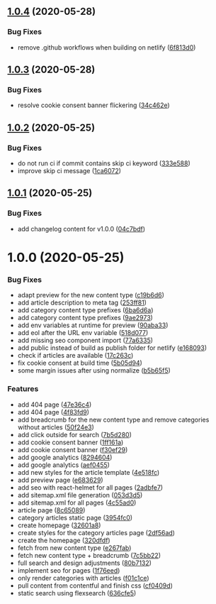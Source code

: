 ## [1.0.4](https://github.com/cezarsmpio/gatsby-knowledge-base-contentful-starter/compare/v1.0.3...v1.0.4) (2020-05-28)


### Bug Fixes

* remove .github workflows when building on netlify ([6f813d0](https://github.com/cezarsmpio/gatsby-knowledge-base-contentful-starter/commit/6f813d0d81a3c5782696fc60402142717373343a))

## [1.0.3](https://github.com/cezarsmpio/gatsby-knowledge-base-contentful-starter/compare/v1.0.2...v1.0.3) (2020-05-28)


### Bug Fixes

* resolve cookie consent banner flickering ([34c462e](https://github.com/cezarsmpio/gatsby-knowledge-base-contentful-starter/commit/34c462e705cfee1ba7bcb4546a83742c08732367))

## [1.0.2](https://github.com/cezarsmpio/help-center-gatsby-template/compare/v1.0.1...v1.0.2) (2020-05-25)


### Bug Fixes

* do not run ci if commit contains skip ci keyword ([333e588](https://github.com/cezarsmpio/help-center-gatsby-template/commit/333e588cf824e737caf72477432890ab73522f55))
* improve skip ci message ([1ca6072](https://github.com/cezarsmpio/help-center-gatsby-template/commit/1ca60729647adb5cf1ab8677f30c40545141d0d1))

## [1.0.1](https://github.com/cezarsmpio/help-center-gatsby-template/compare/v1.0.0...v1.0.1) (2020-05-25)

### Bug Fixes

- add changelog content for v1.0.0 ([04c7bdf](https://github.com/cezarsmpio/help-center-gatsby-template/commit/04c7bdf84110ab6f3f4317bed615fc1932fdfc25))

# 1.0.0 (2020-05-25)

### Bug Fixes

- adapt preview for the new content type ([c19b6d6](https://github.com/cezarsmpio/help-center-gatsby-template/commit/c19b6d6ef97c835fd3a57ea9460fb97fca47830a))
- add article description to meta tag ([253ff81](https://github.com/cezarsmpio/help-center-gatsby-template/commit/253ff815cbe98b73227f4f5d34ba184d027724d7))
- add category content type prefixes ([6ba6d6a](https://github.com/cezarsmpio/help-center-gatsby-template/commit/6ba6d6a9292bd00a50c8795ba0b94089d1762e83))
- add category content type prefixes ([9ae2973](https://github.com/cezarsmpio/help-center-gatsby-template/commit/9ae297383097b987a62d31ccbbbda62bc0222425))
- add env variables at runtime for preview ([90aba33](https://github.com/cezarsmpio/help-center-gatsby-template/commit/90aba33de554b601f4693855efab4abb8e1d4faf))
- add eol after the URL env variable ([518d077](https://github.com/cezarsmpio/help-center-gatsby-template/commit/518d077eb746ec3348da45eb662e0ac10f6aca1c))
- add missing seo component import ([77a6335](https://github.com/cezarsmpio/help-center-gatsby-template/commit/77a6335b32f9a841b692b66cb8002a3ddd108847))
- add public instead of build as publish folder for netlify ([e168093](https://github.com/cezarsmpio/help-center-gatsby-template/commit/e1680937f35a8e43f84444b2534fa786b1f604b0))
- check if articles are available ([17c263c](https://github.com/cezarsmpio/help-center-gatsby-template/commit/17c263c55c90a27b46792234ffc9ff77dbcc5efe))
- fix cookie consent at build time ([5b05d94](https://github.com/cezarsmpio/help-center-gatsby-template/commit/5b05d94a5f8ea3a5c1e9c054211311bf01bd69c9))
- some margin issues after using normalize ([b5b65f5](https://github.com/cezarsmpio/help-center-gatsby-template/commit/b5b65f578966190e9075e074885b2cb2ab800d7a))

### Features

- add 404 page ([47e36c4](https://github.com/cezarsmpio/help-center-gatsby-template/commit/47e36c43535aa097fdd5142a316a31c00cc5c488))
- add 404 page ([4f83fd9](https://github.com/cezarsmpio/help-center-gatsby-template/commit/4f83fd95fb2cf4c57565211313c2d022f49cecbf))
- add breadcrumb for the new content type and remove categories without articles ([50f24e3](https://github.com/cezarsmpio/help-center-gatsby-template/commit/50f24e3e4799bd53b83ac3da1971b25f4e87e0df))
- add click outside for search ([7b5d280](https://github.com/cezarsmpio/help-center-gatsby-template/commit/7b5d280a272fdd70f1f77442b006e8d6ce3ab1c1))
- add cookie consent banner ([1ff161a](https://github.com/cezarsmpio/help-center-gatsby-template/commit/1ff161a4a353fb67fe2090a0a198f1a7bf9787a8))
- add cookie consent banner ([f30ef29](https://github.com/cezarsmpio/help-center-gatsby-template/commit/f30ef2911cc94497d102740ba630c4ee187217f3))
- add google analytics ([8294604](https://github.com/cezarsmpio/help-center-gatsby-template/commit/82946040b8843e7370e290de0b5d54643fc32bab))
- add google analytics ([aef0455](https://github.com/cezarsmpio/help-center-gatsby-template/commit/aef04553a226e0b613f6aed8653761c7910de0c1))
- add new styles for the article template ([4e518fc](https://github.com/cezarsmpio/help-center-gatsby-template/commit/4e518fc0e524db27a8286bb8e3c7fa517241950d))
- add preview page ([e683629](https://github.com/cezarsmpio/help-center-gatsby-template/commit/e68362980ed1e0511ba1f0d2b7d6ee6646198311))
- add seo with react-helmet for all pages ([2adbfe7](https://github.com/cezarsmpio/help-center-gatsby-template/commit/2adbfe7c9088a571674f2a9fb59f947140b28704))
- add sitemap.xml file generation ([053d3d5](https://github.com/cezarsmpio/help-center-gatsby-template/commit/053d3d554ee6b9982776425001ca2b8beb090a37))
- add sitemap.xml for all pages ([4c55ad0](https://github.com/cezarsmpio/help-center-gatsby-template/commit/4c55ad0744cbcfef0f5d37e7c4000e10badf0948))
- article page ([8c65089](https://github.com/cezarsmpio/help-center-gatsby-template/commit/8c650899623bc99e930d09af4d1c11ac4d3ca81d))
- category articles static page ([3954fc0](https://github.com/cezarsmpio/help-center-gatsby-template/commit/3954fc08b934488ecd8169726365a02112d70953))
- create homepage ([32601a8](https://github.com/cezarsmpio/help-center-gatsby-template/commit/32601a879b0a506e74142a93ddde857a440640ad))
- create styles for the category articles page ([2df56ad](https://github.com/cezarsmpio/help-center-gatsby-template/commit/2df56ade382986dfae2c30cfe7c728cb7f35da14))
- create the homepage ([320dfdf](https://github.com/cezarsmpio/help-center-gatsby-template/commit/320dfdfebcce4bbb6656507f03b6da8692aec725))
- fetch from new content type ([e267fab](https://github.com/cezarsmpio/help-center-gatsby-template/commit/e267fab43544325eafad4a6e9b1d80264ddda413))
- fetch new content type + breadcrumb ([7c5bb22](https://github.com/cezarsmpio/help-center-gatsby-template/commit/7c5bb22389633558c8eefc6ab83315b326f08131))
- full search and design adjustments ([80b7132](https://github.com/cezarsmpio/help-center-gatsby-template/commit/80b7132501438ee1142a5e5090658d152c449820))
- implement seo for pages ([1f76eed](https://github.com/cezarsmpio/help-center-gatsby-template/commit/1f76eed6011a0daccede64ad1ae576571a866276))
- only render categories with articles ([f01c1ce](https://github.com/cezarsmpio/help-center-gatsby-template/commit/f01c1ce773f1721a78bd841ca52236e46a01ec4e))
- pull content from contentful and finish css ([cf0409d](https://github.com/cezarsmpio/help-center-gatsby-template/commit/cf0409db2c3e228f9b17571b1fe0b621984d6a12))
- static search using flexsearch ([636cfe5](https://github.com/cezarsmpio/help-center-gatsby-template/commit/636cfe5ca7b6f2f8be2e2e55e216946ede5284d4))
